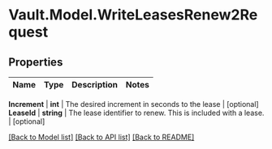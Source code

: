 # Vault.Model.WriteLeasesRenew2Request

## Properties

Name | Type | Description | Notes
------------ | ------------- | ------------- | -------------

**Increment** | **int** | The desired increment in seconds to the lease | [optional] **LeaseId** | **string** | The lease identifier to renew. This is included with a lease. | [optional] 

[[Back to Model list]](../README.md#documentation-for-models) [[Back to API list]](../README.md#documentation-for-api-endpoints) [[Back to README]](../README.md)

